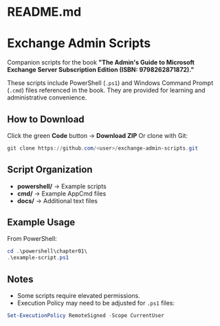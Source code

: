 # README.md

# Exchange Admin Scripts

Companion scripts for the book
**"The Admin's Guide to Microsoft Exchange Server Subscription Edition (ISBN: 9798262871872)."**

These scripts include PowerShell (`.ps1`) and Windows Command Prompt (`.cmd`) files referenced in the book.
They are provided for learning and administrative convenience.

## How to Download
Click the green **Code** button → **Download ZIP**
Or clone with Git:
```powershell
git clone https://github.com/<user>/exchange-admin-scripts.git
```

## Script Organization
- **powershell/** → Example scripts
- **cmd/** → Example AppCmd files
- **docs/** → Additional text files

## Example Usage
From PowerShell:
```powershell
cd .\powershell\chapter01\
.\example-script.ps1
```
## Notes
- Some scripts require elevated permissions.
- Execution Policy may need to be adjusted for `.ps1` files:
```powershell
Set-ExecutionPolicy RemoteSigned -Scope CurrentUser
```
